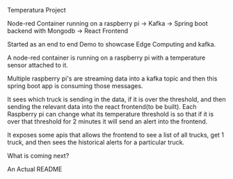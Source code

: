 Temperatura Project

Node-red Container running on a raspberry pi -> Kafka -> Spring boot backend with Mongodb -> React Frontend


Started as an end to end Demo to showcase Edge Computing and kafka. 

A node-red container is running on a raspberry pi with a temperature sensor attached to it. 

Multiple raspberry pi's are streaming data into a kafka topic and then this spring boot app is consuming those messages. 

It sees which truck is sending in the data, if it is over the threshold, and then sending the relevant data into the react frontend(to be built). Each Raspberry pi can change what its temperature threshold is so that if it is over that threshold for 2 minutes it will send an alert into the frontend. 

It exposes some apis that allows the frontend to see a list of all trucks, get 1 truck, and then sees the historical alerts for a particular truck. 


What is coming next?

An Actual README

